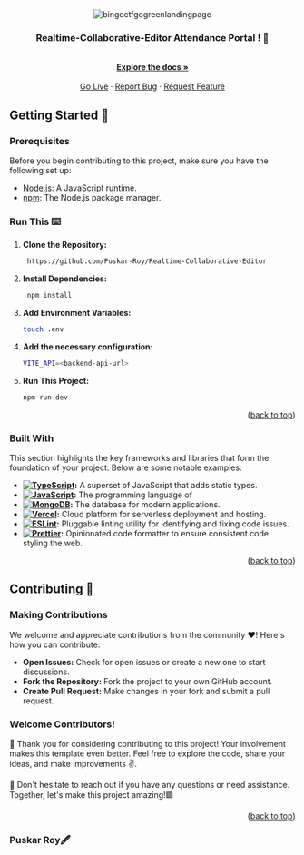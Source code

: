 <a name="readme-top"></a>


<br />
<div align="center">
  
  ![bingoctfgogreenlandingpage](https://fronty.com/static/uploads/python/html.png)
<h3 align="center">Realtime-Collaborative-Editor
Attendance Portal ! 📝</h3>
  <p align="center">
    <br />
    <a href="https://github.com/Puskar-Roy/Realtime-Collaborative-Editor"><strong>Explore the docs »</strong></a>
    <br />
    <br />
    <a href="https://attendancee.vercel.app">Go Live</a>
    ·
    <a href="https://github.com/Puskar-Roy/Realtime-Collaborative-Editor/issues">Report Bug</a>
    ·
    <a href="https://github.com/Puskar-Roy/Realtime-Collaborative-Editor/issues">Request Feature</a>
  </p>
</div>


## Getting Started 🚀


### Prerequisites
Before you begin contributing to this project, make sure you have the following set up:

- [Node.js](https://nodejs.org/): A JavaScript runtime.
- [npm](https://www.npmjs.com/): The Node.js package manager.

### Run This ⌨️

1. **Clone the Repository:**
   ```bash
    https://github.com/Puskar-Roy/Realtime-Collaborative-Editor
   ```
2. **Install Dependencies:**
   ```bash
    npm install
   ```
3. **Add Environment Variables:**
   ```bash
   touch .env
   ```
4. **Add the necessary configuration:**
   
   ```bash
   VITE_API=<backend-api-url>
   ```
5. **Run This Project:**
   ```bash
   npm run dev
   ```

   <p align="right">(<a href="#readme-top">back to top</a>)</p>






### Built With

This section highlights the key frameworks and libraries that form the foundation of your project. Below are some notable examples:


- **[![TypeScript](https://shields.io/badge/TypeScript-3178C6?logo=TypeScript&logoColor=FFF&style=flat-square)](https://www.typescriptlang.org/):** A superset of JavaScript that adds static types.
- **[![JavaScript](https://img.shields.io/badge/JavaScript-323330?style=for-the-badge&logo=javascript&logoColor=F7DF1E)](https://developer.mozilla.org/en-US/docs/Web/JavaScript):** The programming language of 
- **[![MongoDB](https://img.shields.io/badge/MongoDB-4EA94B?style=for-the-badge&logo=mongodb&logoColor=white)](https://www.mongodb.com/):** The database for modern applications.
- **[![Vercel](https://img.shields.io/badge/Vercel-000000?style=for-the-badge&logo=vercel&logoColor=white)](https://vercel.com/):** Cloud platform for serverless deployment and hosting.
- **[![ESLint](https://img.shields.io/badge/ESLint-4B32C3?style=for-the-badge&logo=eslint&logoColor=white)](https://eslint.org/):** Pluggable linting utility for identifying and fixing code issues.
- **[![Prettier](https://img.shields.io/badge/Prettier-F7B93E?style=for-the-badge&logo=prettier&logoColor=white)](https://prettier.io/):** Opinionated code formatter to ensure consistent code styling the web.



<p align="right">(<a href="#readme-top">back to top</a>)</p>


   
## Contributing 🌟   
### Making Contributions

We welcome and appreciate contributions from the community ❤️! Here's how you can contribute:

- **Open Issues:** Check for open issues or create a new one to start discussions.
- **Fork the Repository:** Fork the project to your own GitHub account.
- **Create Pull Request:** Make changes in your fork and submit a pull request.

### Welcome Contributors!

🚀 Thank you for considering contributing to this project! Your involvement makes this template even better. Feel free to explore the code, share your ideas, and make improvements ✌️.

🌟 Don't hesitate to reach out if you have any questions or need assistance. Together, let's make this project amazing!🟩

<p align="right">(<a href="#readme-top">back to top</a>)</p>


### Puskar Roy🖋️






